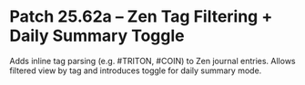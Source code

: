# Patch 25.62a – Zen Tag Filtering + Daily Summary Toggle

Adds inline tag parsing (e.g. #TRITON, #COIN) to Zen journal entries. Allows filtered view by tag and introduces toggle for daily summary mode.
